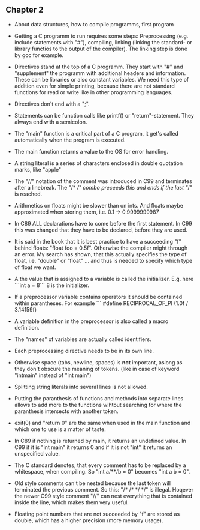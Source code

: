 ## Chapter 2

- About data structures, how to compile programms, first program

- Getting a C programm to run requires some steps: Preprocessing (e.g. include statements with "#"), compiling, linking (linking the standard- or library functios to the output of the compiler). The linking step is done by gcc for example.

- Directives stand at the top of a C programm. They start with "#" and "supplement" the programm with additional headers and information. These can be libraries or also constant variables. We need this type of addition even for simple printing, because there are not standard functions for read or write like in other programming languages.

- Directives don't end with a ";".

- Statements can be function calls like printf() or "return"-statement. They always end with a semicolon.

- The "main" function is a critical part of a C program, it get's called automatically when the program is executed.

- The main function returns a value to the OS for error handling.

- A string literal is a series of characters enclosed in double quotation marks, like "apple"

- The "//" notation of the comment was introduced in C99 and terminates after a linebreak. The "/* */" combo preceeds this and ends if the last "*/" is reached.

- Arithmetics on floats might be slower than on ints. And floats maybe approximated when storing them, i.e. 0.1 -> 0.9999999987

- In C89 ALL declarations have to come before the first statement. In C99 this was changed that they have to be declared, before they are used.

- It is said in the book that it is best practice to have a succeeding "f" behind floats: "float foo = 0.5f". Otherwise the compiler might through an error. My search has shown, that this actually specifies the type of float, i.e. "double" or "float" ... and thus is needed to specify which type of float we want.

- A the value that is assigned to a variable is called the initializer. E.g. here ´´´int a = 8´´´ 8 is the initializer.

- If a preprocessor variable contains operators it should be contained within parantheses. For example ´´´ #define RECIPROCAL_OF_PI (1.0f / 3.14159f)

- A variable definition in the preprocessor is also called a macro definition.

- The "names" of variables are actually called identifiers.

- Each preprocessing directive needs to be in its own line.

- Otherwise space (tabs, newline, spaces) is **not** important, aslong as they don't obscure the meaning of tokens. (like in case of keyword "intmain" instead of "int main")

- Splitting string literals into several lines is not allowed.

- Putting the paranthesis of functions and methods into separate lines allows to add more to the functions wihtout searching for where the paranthesis intersects with another token.

- exit(0) and "return 0" are the same when used in the main function and which one to use is a matter of taste.

- In C89 if nothing is returned by main, it returns an undefined value. In C99 if it is "int main" it returns 0 and if it is not "int" it returns an unspecified value.

- The C standard denotes, that every comment has to be replaced by a whitespace, when compiling. So "int a/**/b = 0" becomes "int a b = 0".

- Old style comments can't be nested because the last token will terminated the previous comment. So this: "/* /* */ */" is illegal. Hoqever the newer C99 style comment "//" can nest everything that is contained inside the line, which makes them very useful.

- Floating point numbers that are not succeeded by "f" are stored as double, which has a higher precision (more memory usage).
